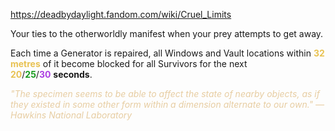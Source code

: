 https://deadbydaylight.fandom.com/wiki/Cruel_Limits

<p>Your ties to the otherworldly manifest when your prey attempts to get away.
<p>Each time a Generator  is repaired, all Windows  and Vault locations within <b><span class="clr clr2" style="color: #e8c252 ;">32 metres</span></b> of it become blocked for all Survivors for the next <span class="clr" style="color: #e8c252;"><b>20</b></span>/<span class="clr" style="color: #199b1e;"><b>25</b></span>/<span class="clr" style="color: #ac3ee3;"><b>30</b></span> <b>seconds</b>.
</p><p><i><span class="clr clr9" style="color: #e7cda2 ;">"The specimen seems to be able to affect the state of nearby objects, as if they existed in some other form within a dimension alternate to our own." — Hawkins National Laboratory</span></i>
</p>
</p>